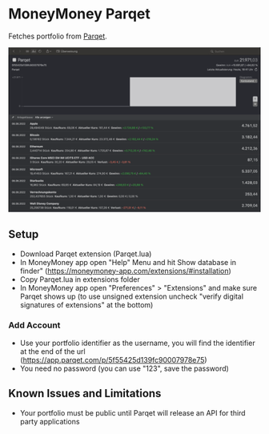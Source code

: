 # MoneyMoney Parqet

Fetches portfolio from [Parqet](https://paqet.com).

![Alt text](screenshot.png "Screenshot")

## Setup

* Download Parqet extension (Parqet.lua)
* In MoneyMoney app open "Help" Menu and hit Show database in finder" (https://moneymoney-app.com/extensions/#installation)
* Copy Parqet.lua in extensions folder
* In MoneyMoney app open "Preferences" > "Extensions" and make sure Parqet shows up (to use unsigned extension uncheck "verify digital signatures of extensions" at the bottom)

### Add Account

* Use your portfolio identifier as the username, you will find the identifier at the end of the url (https://app.parqet.com/p/5f55425d139fc90007978e75)
* You need no password (you can use "123", save the password)

## Known Issues and Limitations

* Your portfolio must be public until Parqet will release an API for third party applications
